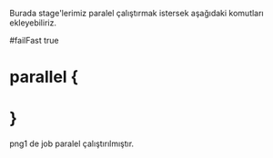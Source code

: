 Burada stage'lerimiz paralel çalıştırmak istersek aşağıdaki komutları ekleyebiliriz.

#failFast true

#         parallel {

#          }

png1 de job paralel çalıştırılmıştır.
